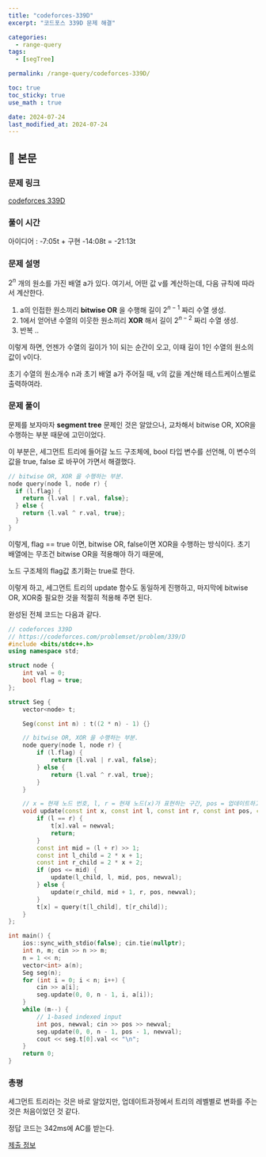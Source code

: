 ```yaml
---
title: "codeforces-339D"
excerpt: "코드포스 339D 문제 해결"

categories:
  - range-query
tags:
  - [segTree]

permalink: /range-query/codeforces-339D/

toc: true
toc_sticky: true
use_math : true

date: 2024-07-24
last_modified_at: 2024-07-24
---
```


## 🦥 본문

### 문제 링크

[codeforces 339D](https://codeforces.com/problemset/problem/339/D)

### 풀이 시간

아이디어 : -7:05t + 구현 -14:08t = -21:13t

### 문제 설명

$2^n$ 개의 원소를 가진 배열 a가 있다. 여기서, 어떤 값 v를 계산하는데, 다음 규칙에 따라서 계산한다. 

1. a의 인접한 원소끼리 **bitwise OR** 을 수행해 길이 $2^{n-1}$ 짜리 수열 생성.
2. 1에서 얻어낸 수열의 이웃한 원소끼리 **XOR** 해서 길이 $2^{n-2}$ 짜리 수열 생성.
3. 반복 ..

이렇게 하면, 언젠가 수열의 길이가 1이 되는 순간이 오고, 이때 길이 1인 수열의 원소의 값이 v이다. 

초기 수열의 원소개수 n과 초기 배열 a가 주어질 때, v의 값을 계산해 테스트케이스별로 출력하여라. 

### 문제 풀이

문제를 보자마자 **segment tree** 문제인 것은 알았으나, 교차해서 bitwise OR, XOR을 수행하는 부분 때문에 고민이었다. 

이 부분은, 세그먼트 트리에 들어갈 노드 구조체에, bool 타입 변수를 선언해, 이 변수의 값을 true, false 로 바꾸어 가면서 해결했다. 

```cpp
// bitwise OR, XOR 을 수행하는 부분.
node query(node l, node r) {
  if (l.flag) {
    return {l.val | r.val, false};
  } else {
    return {l.val ^ r.val, true};
  }
}
```

이렇게, flag == true 이면, bitwise OR, false이면 XOR을 수행하는 방식이다. 초기 배열에는 무조건 bitwise OR을 적용해야 하기 때문에, 

노드 구조체의 flag값 초기화는 true로 한다. 

이렇게 하고, 세그먼트 트리의 update 함수도 동일하게 진행하고, 마지막에 bitwise OR, XOR중 필요한 것을 적절히 적용해 주면 된다. 

완성된 전체 코드는 다음과 같다. 

```cpp
// codeforces 339D
// https://codeforces.com/problemset/problem/339/D
#include <bits/stdc++.h>
using namespace std;

struct node {
    int val = 0;
    bool flag = true;
};

struct Seg {
    vector<node> t;

    Seg(const int n) : t((2 * n) - 1) {}

    // bitwise OR, XOR 을 수행하는 부분.
    node query(node l, node r) {
        if (l.flag) {
            return {l.val | r.val, false};
        } else {
            return {l.val ^ r.val, true};
        }
    }

    // x = 현재 노드 번호, l, r = 현재 노드(x)가 표현하는 구간, pos = 업데이트하고자 하는 위치, newval = 업데이트할 값. 
    void update(const int x, const int l, const int r, const int pos, const int newval) {
        if (l == r) {
            t[x].val = newval;
            return;
        }
        const int mid = (l + r) >> 1;
        const int l_child = 2 * x + 1;
        const int r_child = 2 * x + 2;
        if (pos <= mid) {
            update(l_child, l, mid, pos, newval);
        } else {
            update(r_child, mid + 1, r, pos, newval);
        }
        t[x] = query(t[l_child], t[r_child]);
    }
};

int main() {
    ios::sync_with_stdio(false); cin.tie(nullptr);
    int n, m; cin >> n >> m;
    n = 1 << n;
    vector<int> a(n);
    Seg seg(n);
    for (int i = 0; i < n; i++) {
        cin >> a[i];
        seg.update(0, 0, n - 1, i, a[i]);
    }
    while (m--) {
        // 1-based indexed input
        int pos, newval; cin >> pos >> newval; 
        seg.update(0, 0, n - 1, pos - 1, newval);
        cout << seg.t[0].val << "\n";
    }
    return 0;
}
```

### 총평 

세그먼트 트리라는 것은 바로 알았지만, 업데이트과정에서 트리의 레벨별로 변화를 주는 것은 처음이었던 것 같다. 

정답 코드는 342ms에 AC를 받는다. 

[제출 정보](https://codeforces.com/contest/339/submission/272273442)






